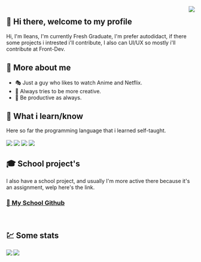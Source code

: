<img align="right" src="https://metrics.lecoq.io/lleans?template=terminal">

## 👋 Hi there, welcome to my profile
Hi, I'm lleans, I'm currently Fresh Graduate, I'm prefer autodidact, if there some projects i intrested i'll contribute, I also can UI/UX so mostly i'll contribute at Front-Dev.

## 🎁 More about me
- 🎭 Just a guy who likes to watch Anime and Netflix.
- 🎨 Always tries to be more creative.
- 💼 Be productive as always.

## 🧐 What i learn/know
Here so far the programming language that i learned self-taught.
<br>
<br>
![](https://img.shields.io/badge/-Python-3776ab?style=flat-square&logo=python&logoColor=fff)
![](https://img.shields.io/badge/-Kotlin-F6891F?style=flat-square&logo=kotlin&logoColor=fff)
![](https://img.shields.io/badge/-JavaScript-f0db4f?style=flat-square&logo=javascript&logoColor=323330)
![](https://img.shields.io/badge/-Dart-0175c2?style=flat-square&logo=dart&logoColor=fff)

## 🎓 School project's
I also have a school project, and usually I'm more active there because it's an assignment, welp here's the link.
### [🌵 My School Github][school-github]

<br>

## 💹 Some stats
<img align="left" src="https://github-readme-stats.vercel.app/api?username=lleans&theme=dark&show_icons=true&hide_border=true&text_color=fff&bg_color=151B23">
<img align="left" src="https://github-readme-stats.vercel.app/api/top-langs/?username=lleans&theme=dark&show_icons=true&hide_border=true&text_color=fff&bg_color=151B23">

[school-github]: https://github.com/ahmaduunnail